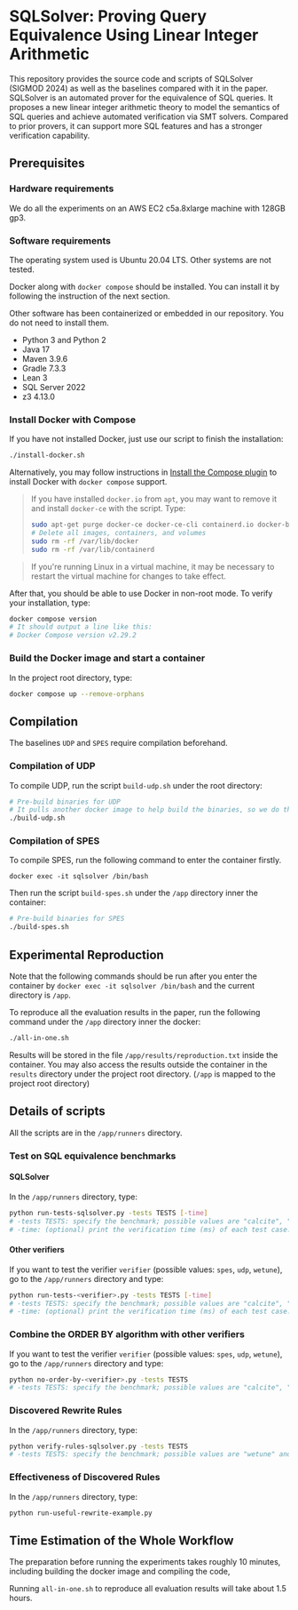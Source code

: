 # SQLSolver: Proving Query Equivalence Using Linear Integer Arithmetic

This repository provides the source code and scripts of SQLSolver (SIGMOD 2024) as well as the baselines compared with it in the paper. SQLSolver is an automated prover for the equivalence of SQL queries. It proposes a new linear integer arithmetic theory to model the semantics of SQL queries and achieve automated verification via SMT solvers. Compared to prior provers, it can support more SQL features and has a stronger verification capability.

## Prerequisites

### Hardware requirements

We do all the experiments on an AWS EC2 c5a.8xlarge machine with 128GB gp3.

### Software requirements

The operating system used is Ubuntu 20.04 LTS. Other systems are not tested.

Docker along with `docker compose` should be installed. You can install it by following the instruction of the next section.

Other software has been containerized or embedded in our repository. You do not need to install them.
- Python 3 and Python 2
- Java 17
- Maven 3.9.6
- Gradle 7.3.3
- Lean 3
- SQL Server 2022
- z3 4.13.0

### Install Docker with Compose

If you have not installed Docker, just use our script to finish the installation:
```sh
./install-docker.sh
```

Alternatively, you may follow instructions in [Install the Compose plugin](https://docs.docker.com/compose/install/linux/) to install Docker with `docker compose` support.

> If you have installed `docker.io` from `apt`, you may want to remove it and install `docker-ce` with the script. Type:
> ```sh
> sudo apt-get purge docker-ce docker-ce-cli containerd.io docker-buildx-plugin docker-compose-plugin docker-ce-rootless-extras
> # Delete all images, containers, and volumes
> sudo rm -rf /var/lib/docker
> sudo rm -rf /var/lib/containerd
> ```

> If you're running Linux in a virtual machine, it may be necessary to restart the virtual machine for changes to take effect.

After that, you should be able to use Docker in non-root mode. To verify your installation, type:
```sh
docker compose version
# It should output a line like this:
# Docker Compose version v2.29.2
```

### Build the Docker image and start a container

In the project root directory, type:
```sh
docker compose up --remove-orphans
```

## Compilation

The baselines `UDP` and `SPES` require compilation beforehand.

### Compilation of UDP

To compile UDP, run the script `build-udp.sh` under the root directory:
```sh
# Pre-build binaries for UDP
# It pulls another docker image to help build the binaries, so we do this build outside the container
./build-udp.sh
```

### Compilation of SPES

To compile SPES, run the following command to enter the container firstly.

```shell
docker exec -it sqlsolver /bin/bash
```


Then run the script `build-spes.sh` under the `/app` directory inner the container:

```sh
# Pre-build binaries for SPES
./build-spes.sh
```



## Experimental Reproduction

Note that the following commands should be run after you enter the container by `docker exec -it sqlsolver /bin/bash`
and the current directory is `/app`.

To reproduce all the evaluation results in the paper, run the following command under the `/app` directory inner the docker:

```sh
./all-in-one.sh
```

Results will be stored in the file `/app/results/reproduction.txt` inside the container.
You may also access the results outside the container in the `results` directory under the project root directory.
(`/app` is mapped to the project root directory)



## Details of scripts

All the scripts are in the `/app/runners` directory.

### Test on SQL equivalence benchmarks

#### SQLSolver

In the `/app/runners` directory, type:
```sh
python run-tests-sqlsolver.py -tests TESTS [-time]
# -tests TESTS: specify the benchmark; possible values are "calcite", "spark", "tpcc", and "tpch".
# -time: (optional) print the verification time (ms) of each test case.
```

#### Other verifiers

If you want to test the verifier `verifier` (possible values: `spes`, `udp`, `wetune`),
go to the `/app/runners` directory and type:
```sh
python run-tests-<verifier>.py -tests TESTS [-time]
# -tests TESTS: specify the benchmark; possible values are "calcite", "spark", "tpcc", and "tpch".
# -time: (optional) print the verification time (ms) of each test case.
```

### Combine the ORDER BY algorithm with other verifiers

If you want to test the verifier `verifier` (possible values: `spes`, `udp`, `wetune`),
go to the `/app/runners` directory and type:
```sh
python no-order-by-<verifier>.py -tests TESTS
# -tests TESTS: specify the benchmark; possible values are "calcite", "spark", "tpcc", and "tpch".
```

### Discovered Rewrite Rules

In the `/app/runners` directory, type:
```sh
python verify-rules-sqlsolver.py -tests TESTS
# -tests TESTS: specify the benchmark; possible values are "wetune" and "sqlsolver".
```

### Effectiveness of Discovered Rules

In the `/app/runners` directory, type:
```sh
python run-useful-rewrite-example.py
```



## Time Estimation of the Whole Workflow 

The preparation before running the experiments takes roughly 10 minutes, including building the docker image and compiling the code,

Running `all-in-one.sh` to reproduce all evaluation results will take about 1.5 hours.
